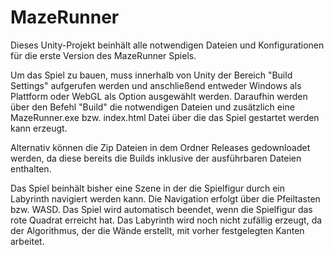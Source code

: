 # MazeRunner
Dieses Unity-Projekt beinhält alle notwendigen Dateien und Konfigurationen für die erste Version des MazeRunner Spiels.

Um das Spiel zu bauen, muss innerhalb von Unity der Bereich "Build Settings" aufgerufen werden und anschließend entweder Windows als Plattform oder WebGL als Option 
ausgewählt werden. 
Daraufhin werden über den Befehl "Build" die notwendigen Dateien und zusätzlich eine MazeRunner.exe bzw. index.html Datei über die das Spiel gestartet werden kann erzeugt.

Alternativ können die Zip Dateien in dem Ordner Releases gedownloadet werden, da diese bereits die Builds inklusive der ausführbaren Dateien enthalten.

Das Spiel beinhält bisher eine Szene in der die Spielfigur durch ein Labyrinth navigiert werden kann. Die Navigation erfolgt über die Pfeiltasten bzw. WASD.
Das Spiel wird automatisch beendet, wenn die Spielfigur das rote Quadrat erreicht hat. Das Labyrinth wird noch nicht zufällig erzeugt, da der Algorithmus, der die Wände erstellt, mit vorher festgelegten Kanten arbeitet.
